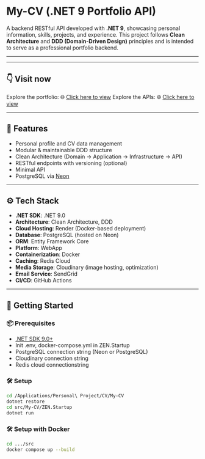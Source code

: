 # My-CV (.NET 9 Portfolio API)

A backend RESTful API developed with **.NET 9**, showcasing personal information, skills, projects, and experience. This project follows **Clean Architecture** and **DDD (Domain-Driven Design)** principles and is intended to serve as a professional portfolio backend.

---

---

## 👇 Visit now

Explore the portfolio: 🌐 [Click here to view](https://portfolio-one-sigma-16.vercel.app/trung-thanh)
Explore the APIs: 🌐 [Click here to view](https://my-cv-suxl.onrender.com/swagger/index.html)

---

## 📌 Features

- Personal profile and CV data management
- Modular & maintainable DDD structure
- Clean Architecture (Domain → Application → Infrastructure → API)
- RESTful endpoints with versioning (optional)
- Minimal API
- PostgreSQL via [Neon](https://neon.tech/)

---

## ⚙️ Tech Stack

- **.NET SDK**: .NET 9.0
- **Architecture**: Clean Architecture, DDD
- **Cloud Hosting**: Render (Docker-based deployment)
- **Database**: PostgreSQL (hosted on Neon)
- **ORM**: Entity Framework Core
- **Platform**: WebApp
- **Containerization**: Docker
- **Caching**: Redis Cloud
- **Media Storage**: Cloudinary (image hosting, optimization)
- **Email Service**: SendGrid
- **CI/CD**: GitHub Actions

---

## 🚀 Getting Started

### 📦 Prerequisites

- [.NET SDK 9.0+](https://dotnet.microsoft.com/download)
- Init .env, docker-compose.yml in ZEN.Startup
- PostgreSQL connection string (Neon or PostgreSQL)
- Cloudinary connection string
- Redis cloud connectionstring

### 🛠 Setup

```bash
cd /Applications/Personal\ Project/CV/My-CV
dotnet restore
cd src/My-CV/ZEN.Startup
dotnet run
```

### 🛠 Setup with Docker

```bash
cd .../src
docker compose up --build
```
